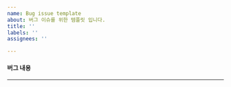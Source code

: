 ```yaml
---
name: Bug issue template
about: 버그 이슈를 위한 템플릿 입니다.
title: ''
labels: ''
assignees: ''

---
```


#### 버그 내용
---
